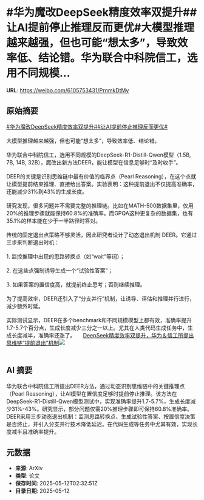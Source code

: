 # #华为魔改DeepSeek精度效率双提升##让AI提前停止推理反而更优#大模型推理越来越强，但也可能“想太多”，导致效率低、结论错。华为联合中科院信工，选用不同规模...

**URL**: https://weibo.com/6105753431/PrnmkDtMy

## 原始摘要

<a href="https://m.weibo.cn/search?containerid=231522type%3D1%26t%3D10%26q%3D%23%E5%8D%8E%E4%B8%BA%E9%AD%94%E6%94%B9DeepSeek%E7%B2%BE%E5%BA%A6%E6%95%88%E7%8E%87%E5%8F%8C%E6%8F%90%E5%8D%87%23&amp;extparam=%23%E5%8D%8E%E4%B8%BA%E9%AD%94%E6%94%B9DeepSeek%E7%B2%BE%E5%BA%A6%E6%95%88%E7%8E%87%E5%8F%8C%E6%8F%90%E5%8D%87%23" data-hide=""><span class="surl-text">#华为魔改DeepSeek精度效率双提升#</span></a><a href="https://m.weibo.cn/search?containerid=231522type%3D1%26t%3D10%26q%3D%23%E8%AE%A9AI%E6%8F%90%E5%89%8D%E5%81%9C%E6%AD%A2%E6%8E%A8%E7%90%86%E5%8F%8D%E8%80%8C%E6%9B%B4%E4%BC%98%23&amp;extparam=%23%E8%AE%A9AI%E6%8F%90%E5%89%8D%E5%81%9C%E6%AD%A2%E6%8E%A8%E7%90%86%E5%8F%8D%E8%80%8C%E6%9B%B4%E4%BC%98%23" data-hide=""><span class="surl-text">#让AI提前停止推理反而更优#</span></a><br><br>大模型推理越来越强，但也可能“想太多”，导致效率低、结论错。<br><br>华为联合中科院信工，选用不同规模的DeepSeek-R1-Distill-Qwen模型（1.5B, 7B, 14B, 32B），魔改出新方法DEER，能让模型在信息足够时“及时收手”。<br><br>DEER的关键是识别思维链中最有价值的临界点（Pearl Reasoning），在这个点就让模型提前结束推理、直接给出答案。实验表明：这种提前退出不仅提高准确率，还能减少31%到43%的生成长度。<br><br>研究发现，很多问题并不需要完整的推理链。比如在MATH-500数据集里，仅用20%的推理步骤就能保持60.8%的准确率。而GPQA这种更复杂的数据集，也有35.1%的样本能在少于一半路径时答对。<br><br>传统的固定退出点策略不够灵活，因此研究者设计了动态退出机制 DEER。它通过三步来判断退出时机：<br><br>1. 监控推理中出现的思路转换点（如“wait”等词）；<br><br>2. 在这些点强制诱导生成一个“试验性答案”；<br><br>3. 如果答案的置信度高，就提前终止思考；否则继续推理。<br><br>为了提高效率，DEER还引入了“分支并行”机制，让诱导、评估和推理并行进行，减少额外时延。<br><br>实际测试显示，DEER在多个benchmark和不同规模模型上都有效，准确率提升1.7-5.7个百分点，生成长度减少三分之一以上。尤其在人类代码生成任务中，生成长度减半，准确率还涨了。 <a href="https://weibo.com/ttarticle/p/show?id=2309405165246531895614" data-hide=""><span class="url-icon"><img style="width: 1rem;height: 1rem" src="https://h5.sinaimg.cn/upload/2015/09/25/3/timeline_card_small_article_default.png" referrerpolicy="no-referrer"></span><span class="surl-text">DeepSeek精度效率双提升，华为＆信工所提出思维链“提前退出”机制</span></a><img style="" src="https://tvax1.sinaimg.cn/large/006Fd7o3gy1i1bxh8td2qj30dv07tmxt.jpg" referrerpolicy="no-referrer"><br><br>

## AI 摘要

华为联合中科院信工所提出DEER方法，通过动态识别思维链中的关键推理点（Pearl Reasoning），让AI模型在置信度足够时提前停止推理。该方法在DeepSeek-R1-Distill-Qwen模型测试中，实现准确率提升1.7-5.7%，生成长度减少31%-43%。研究显示，部分问题仅需20%推理步骤即可保持60.8%准确率。DEER采用三步动态退出机制：监测思路转换点、生成试验性答案、按置信度决策是否终止，并引入分支并行技术降低延迟。在代码生成等任务中尤其有效，实现长度减半且准确率提升。

## 元数据

- **来源**: ArXiv
- **类型**: 论文
- **保存时间**: 2025-05-12T02:32:51Z
- **目录日期**: 2025-05-12
